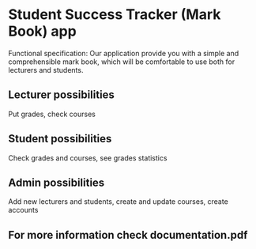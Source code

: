 # Student Success Tracker (Mark Book) app
Functional specification: 
Our application provide you with a simple and comprehensible mark book, which will be comfortable to use both for lecturers and students. 
## Lecturer possibilities
Put grades, check courses
## Student possibilities
Check grades and courses, see grades statistics
## Admin possibilities
Add new lecturers and students, create and update courses, create accounts
## For more information check documentation.pdf
